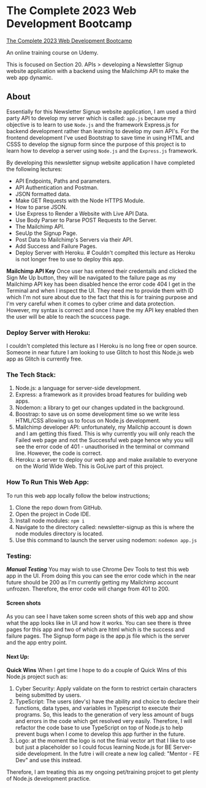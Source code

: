# The Complete 2023 Web Development Bootcamp

[The Complete 2023 Web Development Bootcamp](https://www.udemy.com/course/the-complete-web-development-bootcamp/learn/)

An online training course on Udemy.

This is focused on Section 20. APIs > developing a Newsletter Signup website application with a backend using the Mailchimp API to make the web app dynamic.

## About

Essentially for this Newsletter Signup website application, I am used a third party API to develop my server which is called: `app.js` because my objective is to learn to use `Node.js` and the framework Express.js for backend development rather than learning to develop my own API's. For the frontend development I've used Bootstrap to save time in using HTML and CSSS to develop the signup form since the purpose of this project is to learn how to develop a server using `Node.js` and the `Express.js` framework.

By developing this newsletter signup website application I have completed the following lectures:

- API Endpoints, Paths and parameters.
- API Authentication and Postman.
- JSON formatted data.
- Make GET Requests with the Node HTTPS Module.
- How to parse JSON.
- Use Express to Render a Website with Live API Data.
- Use Body Parser to Parse POST Requests to the Server.
- The Mailchimp API.
- SeuUp the Signup Page.
- Post Data to Mailchimp's Servers via their API.
- Add Success and Failure Pages.
- Deploy Server with Heroku. # Couldn't complted this lecture as Heroku is not longer free to use to deploy this app.

**Mailchimp API Key**
Once user has entered their credentails and clicked the Sign Me Up button, they will be navigated to the failure page as my Mailchimp API key has been disabled hence the error code 404 I get in the Terminal and when I inspect the UI. They need me to provide them with ID which I'm not sure about due to the fact that this is for training purpose and I'm very careful when it comes to cyber crime and data protection. However, my syntax is correct and once I have the my API key enabled then the user will be able to reach the scuccess page.

### Deploy Server with Heroku:

I couldn't completed this lecture as I Heroku is no long free or open source. Someone in near future I am looking to use Glitch to host this Node.js web app as Glitch is currently free.

### The Tech Stack:

1. Node.js: a language for server-side development.
2. Express: a framework as it provides broad features for building web apps.
3. Nodemon: a library to get our changes updated in the background.
4. Boostrap: to save us on some development time so we write less HTML/CSS allowing us to focus on Node.js development.
5. Mailchimp developer API: unfortunately, my Mailchip account is down and I am getting this fixed. This is why currently you will only reach the Failed web page and not the Successful web page hence why you will see the error code of 401 - unauthorised in the terminal or command line. However, the code is correct.
6. Heroku: a server to deploy our web app and make available to everyone on the World Wide Web. This is GoLive part of this project.

### How To Run This Web App:

To run this web app locally follow the below instructions;

1. Clone the repo down from GitHub.
2. Open the project in Code IDE.
3. Install node modules: `npm i`
4. Navigate to the directory called: newsletter-signup as this is where the node modules directory is located.
5. Use this command to launch the server using nodemon: `nodemon app.js`

### Testing:

**_Manual Testing_**
You may wish to use Chrome Dev Tools to test this web app in the UI. From doing this you can see the error code which in the near future should be 200 as I'm currently getting my Mailchimp account unfrozen. Therefore, the error code will change from 401 to 200.

#### Screen shots

As you can see I have taken some screen shots of this web app and show what the app looks like in UI and how it works. You can see there is three pages for this app and two of which are html which is the success and failure pages. The Signup form page is the app.js file which is the server and the app entry point.

#### Next Up:

**Quick Wins**
When I get time I hope to do a couple of Quick Wins of this Node.js project such as:
1. Cyber Security: Apply validate on the form to restrict certain characters being submitted by users.
2. TypeScript: The users (dev's) have the ability and choice to declare their functions, data types, and variables in Typescript to execute their programs. So, this leads to the generation of very less amount of bugs and errors in the code which get resolved very easily. Therefore, I will refactor the code base to use TypeScript on top of Node.js to help prevent bugs when I come to develop this app further in the future.
3. Logo: at the moment the logo is not the finial vector art that I like to use but just a placeholder so I could focus learning Node.js for BE Server-side development. In the futre i will create a new log called: "Mentor - FE Dev" and use this instead.

Therefore, I am treating this as my ongoing pet/training projcet to get plenty of Node.js development practice.
